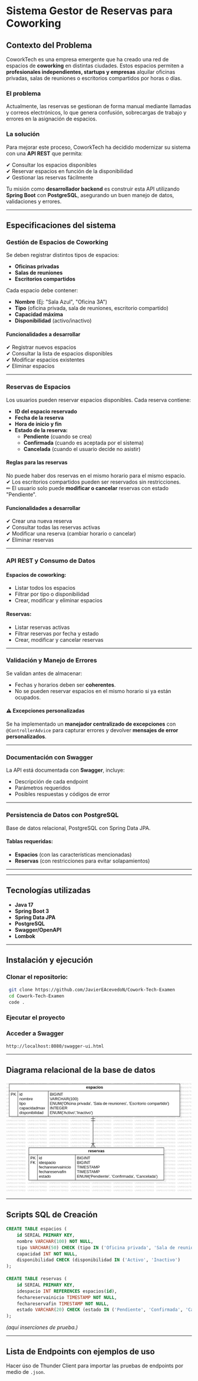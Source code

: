 # Sistema Gestor de Reservas para Coworking

## Contexto del Problema

CoworkTech es una empresa emergente que ha creado una red de espacios de **coworking** en distintas ciudades. Estos espacios permiten a **profesionales independientes, startups y empresas** alquilar oficinas privadas, salas de reuniones o escritorios compartidos por horas o días.

### El problema

Actualmente, las reservas se gestionan de forma manual mediante llamadas y correos electrónicos, lo que genera confusión, sobrecargas de trabajo y errores en la asignación de espacios.

### La solución

Para mejorar este proceso, CoworkTech ha decidido modernizar su sistema con una **API REST** que permita:

✔ Consultar los espacios disponibles \
✔ Reservar espacios en función de la disponibilidad \
✔ Gestionar las reservas fácilmente 

Tu misión como **desarrollador backend** es construir esta API utilizando **Spring Boot** con **PostgreSQL**, asegurando un buen manejo de datos, validaciones y errores. 

---

## Especificaciones del sistema

###  Gestión de Espacios de Coworking

Se deben registrar distintos tipos de espacios:

- **Oficinas privadas**
- **Salas de reuniones**
- **Escritorios compartidos**

Cada espacio debe contener:

- **Nombre** (Ej: "Sala Azul", "Oficina 3A")
- **Tipo** (oficina privada, sala de reuniones, escritorio compartido)
- **Capacidad máxima**
- **Disponibilidad** (activo/inactivo)

#### Funcionalidades a desarrollar

✔ Registrar nuevos espacios\
✔ Consultar la lista de espacios disponibles\
✔ Modificar espacios existentes\
✔ Eliminar espacios

---

### Reservas de Espacios

Los usuarios pueden reservar espacios disponibles. Cada reserva contiene:

- **ID del espacio reservado**
- **Fecha de la reserva**
- **Hora de inicio y fin**
- **Estado de la reserva:**
  - **Pendiente** (cuando se crea)
  - **Confirmada** (cuando es aceptada por el sistema)
  - **Cancelada** (cuando el usuario decide no asistir)

#### Reglas para las reservas

 No puede haber dos reservas en el mismo horario para el mismo espacio.\
✔ Los escritorios compartidos pueden ser reservados sin restricciones.\
✏ El usuario solo puede **modificar o cancelar** reservas con estado "Pendiente".

#### Funcionalidades a desarrollar

✔ Crear una nueva reserva\
✔ Consultar todas las reservas activas\
✔ Modificar una reserva (cambiar horario o cancelar)\
✔ Eliminar reservas

---

### API REST y Consumo de Datos

#### Espacios de coworking:

- Listar todos los espacios
- Filtrar por tipo o disponibilidad
- Crear, modificar y eliminar espacios

#### Reservas:

- Listar reservas activas
- Filtrar reservas por fecha y estado
- Crear, modificar y cancelar reservas

---

### Validación y Manejo de Errores

Se validan antes de almacenar:

- Fechas y horarios deben ser **coherentes**.
- No se pueden reservar espacios en el mismo horario si ya están ocupados.

#### ⚠ Excepciones personalizadas

Se ha implementado un **manejador centralizado de excepciones** con `@ControllerAdvice` para capturar errores y devolver **mensajes de error personalizados**.

---

### Documentación con Swagger

La API está documentada con **Swagger**, incluye:

- Descripción de cada endpoint
- Parámetros requeridos
- Posibles respuestas y códigos de error

---

### Persistencia de Datos con PostgreSQL

Base de datos relacional, PostgreSQL con Spring Data JPA.

#### Tablas requeridas:

- **Espacios** (con las características mencionadas)
- **Reservas** (con restricciones para evitar solapamientos)

---

---

## Tecnologías utilizadas

- **Java 17**
- **Spring Boot 3**
- **Spring Data JPA**
- **PostgreSQL**
- **Swagger/OpenAPI**
- **Lombok**

---

## Instalación y ejecución

### Clonar el repositorio:

```bash
 git clone https://github.com/JavierEAcevedoN/Cowork-Tech-Examen
 cd Cowork-Tech-Examen
 code .
```

### Ejecutar el proyecto

### Acceder a Swagger

```
http://localhost:8080/swagger-ui.html
```

---

## Diagrama relacional de la base de datos

![Diagrama](ERDiagram.png)

---

## Scripts SQL de Creación

```sql
CREATE TABLE espacios (
    id SERIAL PRIMARY KEY,
    nombre VARCHAR(100) NOT NULL,
    tipo VARCHAR(50) CHECK (tipo IN ('Oficina privada', 'Sala de reuniones', 'Escritorio compartido'))),
    capacidad INT NOT NULL,
    disponibilidad CHECK (disponibilidad IN ('Activo', 'Inactivo')
);

CREATE TABLE reservas (
    id SERIAL PRIMARY KEY,
    idespacio INT REFERENCES espacios(id),
    fechareservainicio TIMESTAMP NOT NULL,
    fechareservafin TIMESTAMP NOT NULL,
    estado VARCHAR(20) CHECK (estado IN ('Pendiente', 'Confirmada', 'Cancelada'))
);
```

*(aquí inserciones de prueba.)*

---

## Lista de Endpoints con ejemplos de uso

Hacer úso de Thunder Client para importar las pruebas de endpoints por medio de `.json`.